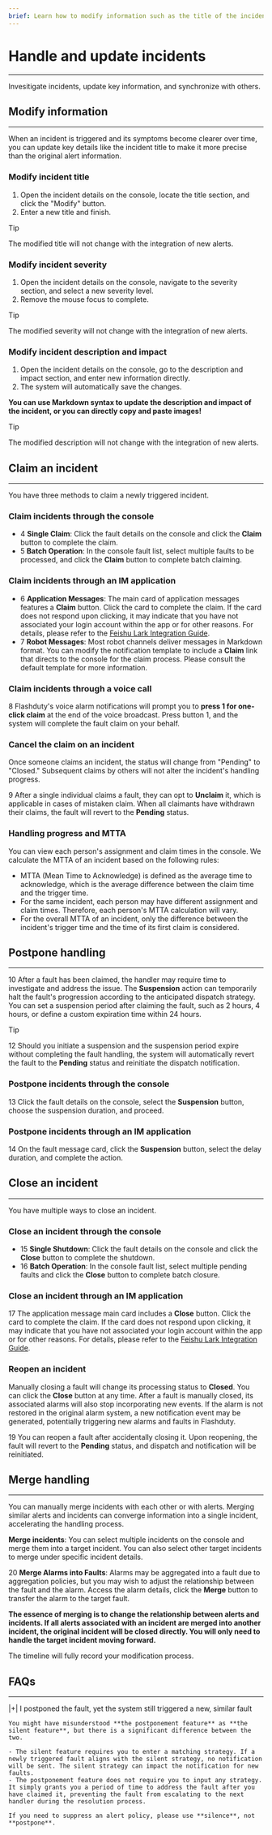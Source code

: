 ```yaml
---
brief: Learn how to modify information such as the title of the incident and how to address the issue
---
```


# Handle and update incidents

---

Invesitigate incidents, update key information, and synchronize with others.

## Modify information
---

When an incident is triggered and its symptoms become clearer over time, you can update key details like the incident title to make it more precise than the original alert information.

### Modify incident title

1. Open the incident details on the console, locate the title section, and click the "Modify" button.
2. Enter a new title and finish.

> [!TIP]
> The modified title will not change with the integration of new alerts.

### Modify incident severity

1. Open the incident details on the console, navigate to the severity section, and select a new severity level.
2. Remove the mouse focus to complete.

> [!TIP]
> The modified severity will not change with the integration of new alerts.

### Modify incident description and impact

1. Open the incident details on the console, go to the description and impact section, and enter new information directly.
2. The system will automatically save the changes.

**You can use Markdown syntax to update the description and impact of the incident, or you can directly copy and paste images!**

> [!TIP]
> The modified description will not change with the integration of new alerts.

## Claim an incident
---

You have three methods to claim a newly triggered incident.

### Claim incidents through the console

- 4	**Single Claim**: Click the fault details on the console and click the **Claim** button to complete the claim.
- 5	**Batch Operation**: In the console fault list, select multiple faults to be processed, and click the **Claim** button to complete batch claiming.

### Claim incidents through an IM application

- 6	**Application Messages**: The main card of application messages features a **Claim** button. Click the card to complete the claim. If the card does not respond upon clicking, it may indicate that you have not associated your login account within the app or for other reasons. For details, please refer to the [Feishu Lark Integration Guide](http://docs.flashcat.cloud/zh/flashduty/lark-integration-guide).
- 7	**Robot Messages**: Most robot channels deliver messages in Markdown format. You can modify the notification template to include a **Claim** link that directs to the console for the claim process. Please consult the default template for more information.

### Claim incidents through a voice call

8	Flashduty's voice alarm notifications will prompt you to **press 1 for one-click claim** at the end of the voice broadcast. Press button 1, and the system will complete the fault claim on your behalf.

### Cancel the claim on an incident

Once someone claims an incident, the status will change from "Pending" to "Closed." Subsequent claims by others will not alter the incident's handling progress.

9	After a single individual claims a fault, they can opt to **Unclaim** it, which is applicable in cases of mistaken claim. When all claimants have withdrawn their claims, the fault will revert to the **Pending** status.

### Handling progress and MTTA

You can view each person's assignment and claim times in the console. We calculate the MTTA of an incident based on the following rules:

- MTTA (Mean Time to Acknowledge) is defined as the average time to acknowledge, which is the average difference between the claim time and the trigger time.
- For the same incident, each person may have different assignment and claim times. Therefore, each person's MTTA calculation will vary.
- For the overall MTTA of an incident, only the difference between the incident's trigger time and the time of its first claim is considered.

## Postpone handling
---

10	After a fault has been claimed, the handler may require time to investigate and address the issue. The **Suspension** action can temporarily halt the fault's progression according to the anticipated dispatch strategy. You can set a suspension period after claiming the fault, such as 2 hours, 4 hours, or define a custom expiration time within 24 hours.

> [!TIP]
> 12	Should you initiate a suspension and the suspension period expire without completing the fault handling, the system will automatically revert the fault to the **Pending** status and reinitiate the dispatch notification.

### Postpone incidents through the console

13	Click the fault details on the console, select the **Suspension** button, choose the suspension duration, and proceed.

### Postpone incidents through an IM application

14	On the fault message card, click the **Suspension** button, select the delay duration, and complete the action.

## Close an incident
---

You have multiple ways to close an incident.

### Close an incident through the console

- 15	**Single Shutdown**: Click the fault details on the console and click the **Close** button to complete the shutdown.
- 16	**Batch Operation**: In the console fault list, select multiple pending faults and click the **Close** button to complete batch closure.

### Close an incident through an IM application

17	The application message main card includes a **Close** button. Click the card to complete the claim. If the card does not respond upon clicking, it may indicate that you have not associated your login account within the app or for other reasons. For details, please refer to the [Feishu Lark Integration Guide](http://docs.flashcat.cloud/zh/flashduty/lark-integration-guide).

### Reopen an incident

Manually closing a fault will change its processing status to **Closed**. You can click the **Close** button at any time. After a fault is manually closed, its associated alarms will also stop incorporating new events. If the alarm is not restored in the original alarm system, a new notification event may be generated, potentially triggering new alarms and faults in Flashduty.

19	You can reopen a fault after accidentally closing it. Upon reopening, the fault will revert to the **Pending** status, and dispatch and notification will be reinitiated.

## Merge handling
---

You can manually merge incidents with each other or with alerts. Merging similar alerts and incidents can converge information into a single incident, accelerating the handling process.

**Merge incidents**: You can select multiple incidents on the console and merge them into a target incident. You can also select other target incidents to merge under specific incident details.

20	**Merge Alarms into Faults**: Alarms may be aggregated into a fault due to aggregation policies, but you may wish to adjust the relationship between the fault and the alarm. Access the alarm details, click the **Merge** button to transfer the alarm to the target fault.

**The essence of merging is to change the relationship between alerts and incidents. If all alerts associated with an incident are merged into another incident, the original incident will be closed directly. You will only need to handle the target incident moving forward.**

The timeline will fully record your modification process.

## FAQs
---

|+| I postponed the fault, yet the system still triggered a new, similar fault

    You might have misunderstood **the postponement feature** as **the silent feature**, but there is a significant difference between the two.

    - The silent feature requires you to enter a matching strategy. If a newly triggered fault aligns with the silent strategy, no notification will be sent. The silent strategy can impact the notification for new faults.
    - The postponement feature does not require you to input any strategy. It simply grants you a period of time to address the fault after you have claimed it, preventing the fault from escalating to the next handler during the resolution process.

    If you need to suppress an alert policy, please use **silence**, not **postpone**.